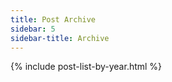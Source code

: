 ```yaml
---
title: Post Archive
sidebar: 5
sidebar-title: Archive
---
```


{% include post-list-by-year.html %}

